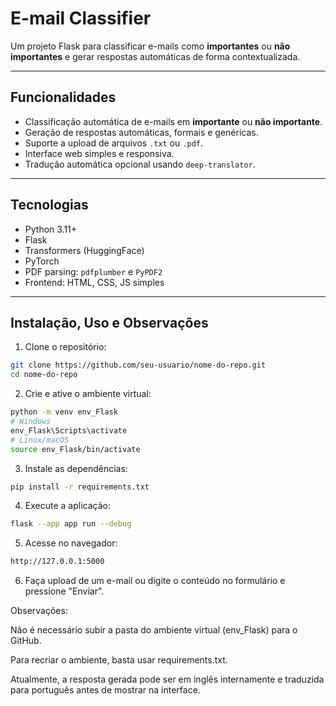 # E-mail Classifier

Um projeto Flask para classificar e-mails como **importantes** ou **não importantes** e gerar respostas automáticas de forma contextualizada.

---

## Funcionalidades

- Classificação automática de e-mails em **importante** ou **não importante**.
- Geração de respostas automáticas, formais e genéricas.
- Suporte a upload de arquivos `.txt` ou `.pdf`.
- Interface web simples e responsiva.
- Tradução automática opcional usando `deep-translator`.

---

## Tecnologias

- Python 3.11+
- Flask
- Transformers (HuggingFace)
- PyTorch
- PDF parsing: `pdfplumber` e `PyPDF2`
- Frontend: HTML, CSS, JS simples
---

## Instalação, Uso e Observações

1. Clone o repositório:

```bash
git clone https://github.com/seu-usuario/nome-do-repo.git
cd nome-do-repo
```

2. Crie e ative o ambiente virtual:

```bash
python -m venv env_Flask
# Windows
env_Flask\Scripts\activate
# Linux/macOS
source env_Flask/bin/activate
```

3. Instale as dependências:
```bash
pip install -r requirements.txt
```
4. Execute a aplicação:
```bash
flask --app app run --debug
```
5. Acesse no navegador:
```bash
http://127.0.0.1:5000
```
6. Faça upload de um e-mail ou digite o conteúdo no formulário e pressione "Enviar".

Observações:

Não é necessário subir a pasta do ambiente virtual (env_Flask) para o GitHub.

Para recriar o ambiente, basta usar requirements.txt.

Atualmente, a resposta gerada pode ser em inglês internamente e traduzida para português antes de mostrar na interface.
